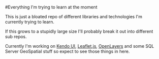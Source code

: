 #Everything I'm trying to learn at the moment

This is just a bloated repo of different libraries and technologies I'm currently trying to learn.

If this grows to a stupidly large size I'll probably break it out into different sub repos.

Currently I'm working on [Kendo UI](http://www.telerik.com/kendo-ui), [Leaflet.js](http://leafletjs.com/), [OpenLayers](http://openlayers.org/) and some SQL Server GeoSpatial stuff so expect to see those things in here.